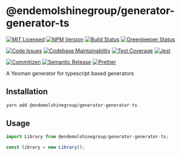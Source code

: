# @endemolshinegroup/generator-generator-ts

[![MIT Licensed][icon-license]][link-license]
[![NPM Version][icon-npm]][link-npm]
[![Build Status][icon-ci]][link-ci]
[![Greenkeeper Status][icon-greenkeeper]][link-greenkeeper]

[![Code Issues][icon-issues]][link-issues]
[![Codebase Maintainability][icon-maintainability]][link-maintainability]
[![Test Coverage][icon-coverage]][link-coverage]
[![Jest][icon-jest]][link-jest]

[![Commitizen][icon-commitizen]][link-commitizen]
[![Semantic Release][icon-semantic-release]][link-semantic-release]
[![Prettier][icon-prettier]][link-prettier]

A Yeoman generator for typescript based generators

## Installation

```bash
yarn add @endemolshinegroup/generator-generator-ts
```

## Usage

```typescript
import Library from @endemolshinegroup/generator-generator-ts;

const library = new Library();
```

[icon-license]: https://img.shields.io/github/license/EndemolShineGroup/generator-generator-ts.svg?longCache=true&style=flat-square
[link-license]: LICENSE
[icon-npm]: https://img.shields.io/npm/v/@endemolshinegroup/generator-generator-ts.svg?longCache=true&style=flat-square
[link-npm]: https://www.npmjs.com/package/@endemolshinegroup/generator-generator-ts
[icon-ci]: https://img.shields.io/travis/com/EndemolShineGroup/generator-generator-ts.svg?longCache=true&style=flat-square
[link-ci]: https://travis-ci.com/EndemolShineGroup/generator-generator-ts
[icon-greenkeeper]: https://img.shields.io/badge/greenkeeper-enabled-brightgreen.svg?longCache=true&style=flat-square
[link-greenkeeper]: https://greenkeeper.io/

[icon-issues]: https://img.shields.io/codeclimate/issues/EndemolShineGroup/generator-generator-ts.svg?longCache=true&style=flat-square
[link-issues]: https://codeclimate.com/github/EndemolShineGroup/generator-generator-ts/issues
[icon-maintainability]: https://img.shields.io/codeclimate/maintainability/EndemolShineGroup/generator-generator-ts.svg?longCache=true&style=flat-square
[link-maintainability]: https://codeclimate.com/github/EndemolShineGroup/generator-generator-ts
[icon-coverage]: https://img.shields.io/codecov/c/github/EndemolShineGroup/generator-generator-ts/develop.svg?longCache=true&style=flat-square
[link-coverage]: https://codecov.io/gh/EndemolShineGroup/generator-generator-ts

[icon-jest]: https://img.shields.io/badge/tested_with-jest-99424f.svg?longCache=true&style=flat-square
[link-jest]: https://jestjs.io/

[icon-commitizen]: https://img.shields.io/badge/commitizen-friendly-brightgreen.svg?longCache=true&style=flat-square
[link-commitizen]: http://commitizen.github.io/cz-cli/
[icon-semantic-release]: https://img.shields.io/badge/%20%20%F0%9F%93%A6%F0%9F%9A%80-semantic--release-e10079.svg?longCache=true&style=flat-square
[link-semantic-release]: https://semantic-release.gitbooks.io/semantic-release/
[icon-prettier]: https://img.shields.io/badge/code_style-prettier-ff69b4.svg?longCache=true&style=flat-square
[link-prettier]: https://prettier.io/

